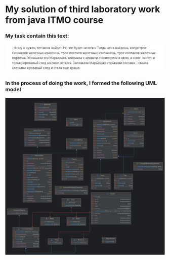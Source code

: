 # My solution of third laboratory work from java ITMO course 

### My task contain this text:
![TaskText](https://github.com/ripidipi/third-laba-of-Java-ITMO-course/blob/main/TaskText.png)


### In the process of doing the work, I formed the following UML model
![UML](https://github.com/ripidipi/third-laba-of-Java-ITMO-course/blob/main/Diagram.png)